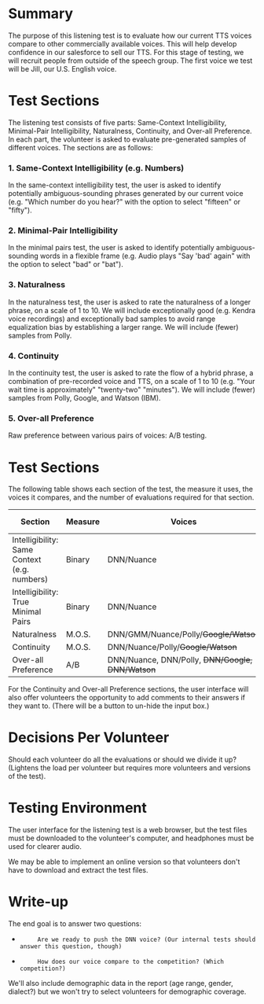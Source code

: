 # Summary

The purpose of this listening test is to evaluate how our current TTS voices compare to other commercially available voices. This will help develop confidence in our salesforce to sell our TTS. For this stage of testing, we will recruit people from outside of the speech group. The first voice we test will be Jill, our U.S. English voice.

# Test Sections

The listening test consists of five parts: Same-Context Intelligibility, Minimal-Pair Intelligibility, Naturalness, Continuity, and Over-all Preference. In each part, the volunteer is asked to evaluate pre-generated samples of different voices. The sections are as follows:

### 1\. Same-Context Intelligibility (e.g. Numbers)

In the same-context intelligibility test, the user is asked to identify potentially ambiguous-sounding phrases generated by our current voice (e.g.  "Which number do you hear?" with the option to select "fifteen" or "fifty").

### 2\. Minimal-Pair Intelligibility

In the minimal pairs test, the user is asked to identify potentially ambiguous-sounding words in a flexible frame (e.g. Audio plays "Say 'bad' again" with the option to select "bad" or "bat").

### 3\. Naturalness

In the naturalness test, the user is asked to rate the naturalness of a longer phrase, on a scale of 1 to 10. We will include exceptionally good (e.g. Kendra voice recordings) and exceptionally bad samples to avoid range equalization bias by establishing a larger range. We will include (fewer) samples from Polly.

### 4\. Continuity

In the continuity test, the user is asked to rate the flow of a hybrid phrase, a combination of pre-recorded voice and TTS, on a scale of 1 to 10 (e.g. "Your wait time is approximately" "twenty-two" "minutes"). We will include (fewer) samples from Polly, Google, and Watson (IBM).

### 5\. Over-all Preference

Raw preference between various pairs of voices: A/B testing.

# Test Sections

The following table shows each section of the test, the measure it uses, the voices it compares, and the number of evaluations required for that section.

**Section**| **Measure**| **Voices**| **Per Voice**| **Total Evaluations**  
---|---|---|---|---  
Intelligibility: Same Context (e.g. numbers)| Binary| DNN/Nuance| 5| 10  
Intelligibility: True Minimal Pairs| Binary| DNN/Nuance| 5| 10  
Naturalness| M.O.S.| DNN/GMM/Nuance/Polly/~~Google/Watson~~|  3| 18  
Continuity| M.O.S.| DNN/Nuance/Polly/~~Google/Watson~~|  3| 15  
Over-all Preference| A/B| DNN/Nuance, DNN/Polly, ~~DNN/Google, DNN/Watson~~|   | 12  
  
For the Continuity and Over-all Preference sections, the user interface will also offer volunteers the opportunity to add comments to their answers if they want to. (There will be a button to un-hide the input box.)

# Decisions Per Volunteer

Should each volunteer do all the evaluations or should we divide it up? (Lightens the load per volunteer but requires more volunteers and versions of the test).

# Testing Environment

The user interface for the listening test is a web browser, but the test files must be downloaded to the volunteer's computer, and headphones must be used for clearer audio.

We may be able to implement an online version so that volunteers don't have to download and extract the test files.

# Write-up

The end goal is to answer two questions:

-          Are we ready to push the DNN voice? (Our internal tests should answer this question, though)

-          How does our voice compare to the competition? (Which competition?)

We'll also include demographic data in the report (age range, gender, dialect?) but we won't try to select volunteers for demographic coverage.
